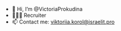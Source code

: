 - 👋 Hi, I’m @VictoriaProkudina
- 👩🏽‍💻 Recruiter 
- 📫 Contact me: viktoriia.korol@israelit.pro

<!---
VictoriaProkudina/VictoriaProkudina is a ✨ special ✨ repository because its `README.md` (this file) appears on your GitHub profile.
You can click the Preview link to take a look at your changes.
--->
